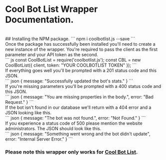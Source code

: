# Cool Bot List Wrapper Documentation.
<br>
## Installing the NPM package.
```
npm i coolbotlist.js --save
```


<br>
Once the package has successfully been installed you'll need to create a new instance of the wrapper. You're required to pass the client as the first parameter and your API token as the second.
<br>
``` js
const CoolBotList = require('coolbotlist.js');
const CBL = new CoolBotList({
   client,
   token: "YOUR COOLBOTLIST TOKEN"
});
```
<br>
If everything goes well you'll be prompted with a 201 status code and this JSON.
<br>
``` json
{ 
    message: "Successfully updated the bot's stats." 
}
```
<br>
If you're missing parameters you'll be prompted with a 400 status code and this JSON.
<br>
``` json
{ 
    message: "You are missing properties in the body.", 
    error: "Bad Request." 
}
```
<br>
If the bot isn't found in our database we'll return with a 404 error and a JSON looking like this.
<br>
``` json
{ 
    message: "The bot was not found.", 
    error: "Not Found."
}
```
<br>
If you experience a status code of 500 please mention the website administrators. The JSON should look like this.
<br>
``` json
{ 
    message: "Something went wrong and the bot didn't update", 
    error: "Internal Server Error." 
}
```

### Please note this wrapper only works for [Cool Bot List](https://google.com).